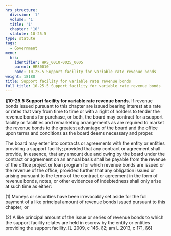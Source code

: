 ```yaml
---
hrs_structure:
  division: '1'
  volume: '1'
  title: '1'
  chapter: '10'
  statute: 10-25.5
type: statute
tags:
  - Government
menu:
  hrs:
    identifier: HRS_0010-0025_0005
    parent: HRS0010
    name: 10-25.5 Support facility for variable rate revenue bonds
weight: 18180
title: Support facility for variable rate revenue bonds
full_title: 10-25.5 Support facility for variable rate revenue bonds
---
```

**§10-25.5** **Support facility for variable rate revenue bonds.** If revenue bonds issued pursuant to this chapter are issued bearing interest at a rate or rates that vary from time to time or with a right of holders to tender the revenue bonds for purchase, or both, the board may contract for a support facility or facilities and remarketing arrangements as are required to market the revenue bonds to the greatest advantage of the board and the office upon terms and conditions as the board deems necessary and proper.

The board may enter into contracts or agreements with the entity or entities providing a support facility; provided that any contract or agreement shall provide, in essence, that any amount due and owing by the board under the contract or agreement on an annual basis shall be payable from the revenue of the office project or loan program for which revenue bonds are issued or the revenue of the office; provided further that any obligation issued or arising pursuant to the terms of the contract or agreement in the form of revenue bonds, notes, or other evidences of indebtedness shall only arise at such time as either:

(1) Moneys or securities have been irrevocably set aside for the full payment of a like principal amount of revenue bonds issued pursuant to this chapter; or

(2) A like principal amount of the issue or series of revenue bonds to which the support facility relates are held in escrow by the entity or entities providing the support facility. [L 2009, c 146, §2; am L 2013, c 171, §6]